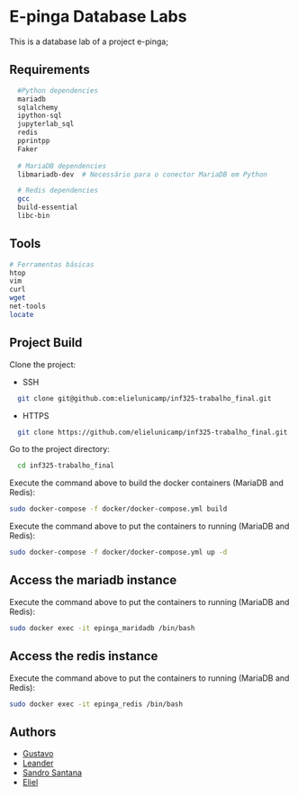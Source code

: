 
# E-pinga Database Labs

This is a database lab of a project e-pinga;


## Requirements

```bash
  #Python dependencies
  mariadb
  sqlalchemy
  ipython-sql
  jupyterlab_sql
  redis
  pprintpp
  Faker
  
  # MariaDB dependencies
  libmariadb-dev  # Necessário para o conector MariaDB em Python

  # Redis dependencies
  gcc
  build-essential
  libc-bin
```

## Tools

```bash
# Ferramentas básicas
htop
vim
curl
wget
net-tools
locate
```

## Project Build

Clone the project:

- SSH
```bash
  git clone git@github.com:elielunicamp/inf325-trabalho_final.git
```

- HTTPS
```bash
  git clone https://github.com/elielunicamp/inf325-trabalho_final.git
```

Go to the project directory:
```bash
  cd inf325-trabalho_final
```

Execute the command above to build the docker containers (MariaDB and Redis):
```bash
sudo docker-compose -f docker/docker-compose.yml build
```

Execute the command above to put the containers to running (MariaDB and Redis):
```bash
sudo docker-compose -f docker/docker-compose.yml up -d
```

## Access the mariadb instance

Execute the command above to put the containers to running (MariaDB and Redis):
```bash
sudo docker exec -it epinga_maridadb /bin/bash
```

## Access the redis instance

Execute the command above to put the containers to running (MariaDB and Redis):
```bash
sudo docker exec -it epinga_redis /bin/bash
```

## Authors

- [Gustavo](https://github.com/gustviana)
- [Leander](https://github.com/leander-silveira)
- [Sandro Santana](https://www.github.com/escaravelho)
- [Eliel](https://github.com/elielunicamp)